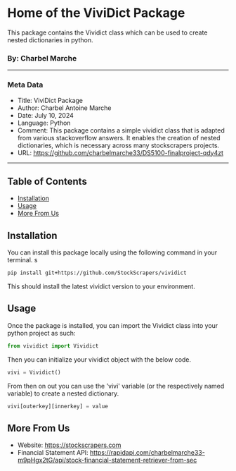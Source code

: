 # Home of the ViviDict Package
This package contains the Vividict class which can be used to create nested dictionaries in python.
### By: Charbel Marche
---
### Meta Data
* Title:    ViviDict Package
* Author:   Charbel Antoine Marche
* Date:     July 10, 2024 
* Language: Python
* Comment:  This package contains a simple vividict class that is adapted from various stackoverflow answers.
            It enables the creation of nested dictionaries, which is necessary across many stockscrapers projects.  
* URL:      https://github.com/charbelmarche33/DS5100-finalproject-qdy4zt
---
## Table of Contents
* [Installation](#installation)
* [Usage](#Usage)
* [More From Us](#Usage)

## Installation
You can install this package locally using the following command in your terminal.
s
```bash
pip install git+https://github.com/StockScrapers/vividict
```

This should install the latest vividict version to your environment.

## Usage
Once the package is installed, you can import the Vividict class into your python project as such:
```python
from vividict import Vividict
```

Then you can initialize your vividict object with the below code.
```python
vivi = Vividict()
```

From then on out you can use the 'vivi' variable (or the respectively named variable) to create a nested dictionary.
```python
vivi[outerkey][innerkey] = value
```

## More From Us
* Website: https://stockscrapers.com
* Financial Statement API: https://rapidapi.com/charbelmarche33-m9pHgx2tG/api/stock-financial-statement-retriever-from-sec
